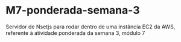 # M7-ponderada-semana-3
Servidor de Nsetjs para rodar dentro de uma instância EC2 da AWS, referente à atividade ponderada da semana 3, módulo 7
